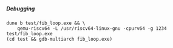 ##### Debugging

    dune b test/fib_loop.exe && \
        qemu-riscv64 -L /usr/riscv64-linux-gnu -cpurv64 -g 1234 test/fib_loop.exe
    (cd test && gdb-multiarch fib_loop.exe)